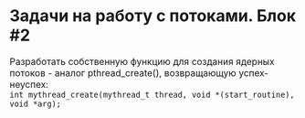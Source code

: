 # Задачи на работу с потоками. Блок #2

<span style="font-size: 16px">
    Разработать собственную функцию для создания ядерных потоков - аналог pthread_create(), возвращающую успех-неуспех:<br>
        <code>int mythread_create(mythread_t thread, void *(start_routine), void *arg);</code><br>
</span>
